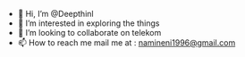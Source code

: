 - 👋 Hi, I’m @Deepthinl
- 👀 I’m interested in exploring the things
- 💞️ I’m looking to collaborate on telekom 
- 📫 How to reach me mail me at : namineni1996@gmail.com

<!---
Deepthinl/Deepthinl is a ✨ special ✨ repository because its `README.md` (this file) appears on your GitHub profile.
You can click the Preview link to take a look at your changes.
--->
